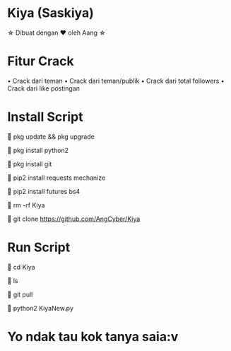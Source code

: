 # Kiya (Saskiya)
☆ Dibuat dengan ♥️ oleh Aang ☆
# Fitur Crack

• Crack dari teman
• Crack dari teman/publik
• Crack dari total followers
• Crack dari like postingan

# Install Script 
📎 pkg update && pkg upgrade

📎 pkg install python2

📎 pkg install git

📎 pip2 install requests mechanize

📎 pip2 install futures bs4

📎 rm -rf Kiya

📎 git clone https://github.com/AngCyber/Kiya

# Run Script
📎 cd Kiya

📎 ls

📎 git pull

📎 python2 KiyaNew.py

# Yo ndak tau kok tanya saia:v
